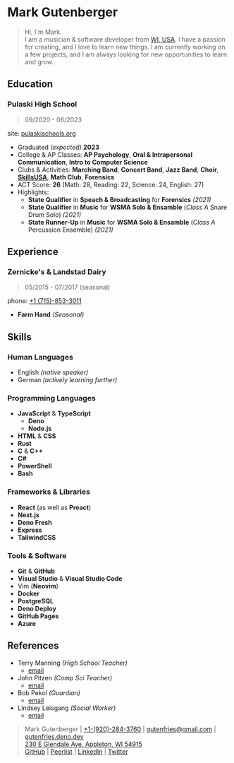 # Mark Gutenberger


> Hi, I'm Mark.\
> I am a musician & software developer from [WI, USA](https://www.google.com/maps/place/Wisconsin/).
> I have a passion for creating, and I love to learn new things.
> I am currently working on a few projects, and I am always looking for new opportunities to learn and grow.


## Education

### Pulaski High School

> 09/2020 - 06/2023

site: [pulaskischools.org](https://www.pulaskischools.org/)

- Graduated _(expected)_ **2023**
- College & AP Classes: **AP Psychology**, <!-- **Into to Diversity**, --> **Oral & Intrapersonal Communication**, <!-- **American Literature**, --> **Intro to Computer Science**
- Clubs & Activities: **Marching Band**, **Concert Band**, **Jazz Band**, **Choir**, **[SkillsUSA](https://www.skillsusa.org/)**, **Math Club**, **Forensics**
- ACT Score: **26** (Math: 28, Reading: 22, Science: 24, English: 27)
- Highlights:
  - **State Qualifier** in **Speach & Broadcasting** for **Forensics** _(2021)_
  - **State Qualifier** in **Music** for **WSMA Solo & Ensamble** (_Class A_ Snare Drum Solo) _(2021)_
  - **State Runner-Up** in **Music** for **WSMA Solo & Ensamble** (_Class A_ Percussion Ensemble) _(2021)_
  <!-- - Member of the acclaimed **Red Raider Jazz Band** (Acceptance by audition only) _(2021-2022)_ -->

## Experience

### Zernicke's & Landstad Dairy

> 05/2015 - 07/2017 (seasonal)

phone: [+1 (715)-853-3011](tel:7158533011)

- **Farm Hand** _(Seasonal)_



<!-- ### Moes Farms Inc -->

<!-- ### polka -->


## Skills

### Human Languages

- English _(native speaker)_
- German _(actively learning further)_

### Programming Languages

- **JavaScript** & **TypeScript**
  - **Deno**
  - **Node.js**
- **HTML** & **CSS**
- **Rust**
- **C** & **C++**
- **C#**
- **PowerShell**
- **Bash**

### Frameworks & Libraries

- **React** (as well as **Preact**)
- **Next.js**
- **Deno Fresh**
- **Express**
- **TailwindCSS**

### Tools & Software

- **Git** & **GitHub**
- **Visual Studio** & **Visual Studio Code**
- Vim (**Neovim**)
- **Docker**
- **PostgreSQL**
- **Deno Deploy**
- **GitHub Pages**
- **Azure**


## References

- Terry Manning _(High School Teacher)_
  - [email](mailto:tlmanning@pulaskischools.org)
- John Pitzen _(Comp Sci Teacher)_
  - [email](mailto:jgpitzen@pulaskischools.org)
- Bob Pekol _(Guardian)_
  - [email](mailto:bobpekol@icloud.com)
- Lindsey Leisgang _(Social Worker)_
  - [email](mailto:lindsey.leisgang@shawanocounrywi.gov)


> Mark Gutenberger | [+1-(920)-284-3760](tel:19202843760) | <gutenfries@gmail.com> | [gutenfries.deno.dev](https://gutenfries.deno.dev)\
> [230 E Glendale Ave, Appleton, WI 54915](https://www.google.com/maps/place/230+E+Glendale+Ave,+Appleton,+WI+54911/)\
> [GitHub](https://github.com/gutenfries) | [Peerlist](https://peerlist.io/gutenfries) | [LinkedIn](https://www.linkedin.com/in/gutenfries/) | [Twitter](https://twitter.com/gutenfries)

